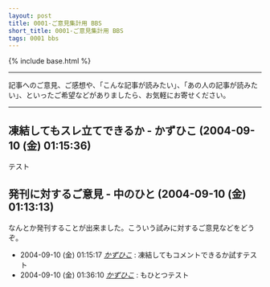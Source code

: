 ```yaml
---
layout: post
title: 0001-ご意見集計用 BBS
short_title: 0001-ご意見集計用 BBS
tags: 0001 bbs
---
```

{% include base.html %}


----

記事へのご意見、ご感想や、「こんな記事が読みたい」、「あの人の記事が読みたい」、といったご希望などがありましたら、お気軽にお寄せください。

----

## 凍結してもスレ立てできるか - かずひこ (2004-09-10 (金) 01:15:36)

テスト

## 発刊に対するご意見 - 中のひと (2004-09-10 (金) 01:13:13)

なんとか発刊することが出来ました。こういう試みに対するご意見などをどうぞ。

* 2004-09-10 (金) 01:15:17 _[かずひこ](かずひこ)_ : 凍結してもコメントできるか試すテスト
* 2004-09-10 (金) 01:36:10 _[かずひこ](かずひこ)_ : もひとつテスト



